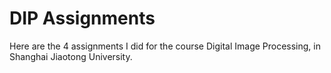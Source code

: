 # DIP Assignments
Here are the 4 assignments I did for the course Digital Image Processing, in Shanghai Jiaotong University.

